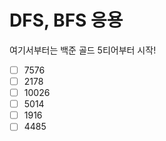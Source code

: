 # DFS, BFS 응용

여기서부터는 백준 골드 5티어부터 시작!

- [ ] 7576
- [ ] 2178
- [ ] 10026
- [ ] 5014
- [ ] 1916
- [ ] 4485